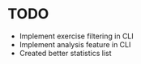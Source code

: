 TODO
====

- Implement exercise filtering in CLI
- Implement analysis feature in CLI
- Created better statistics list
